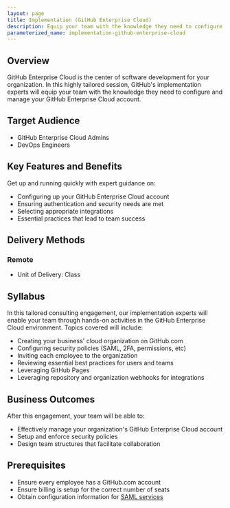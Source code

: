 ```yaml
---
layout: page
title: Implementation (GitHub Enterprise Cloud)
description: Equip your team with the knowledge they need to configure and manage your GitHub Enterprise Cloud account.
parameterized_name: implementation-github-enterprise-cloud
---
```



## Overview

GitHub Enterprise Cloud is the center of software development for your organization. In this highly tailored session, GitHub's implementation experts will equip your team with the knowledge they need to configure and manage your GitHub Enterprise Cloud account.

## Target Audience

- GitHub Enterprise Cloud Admins
- DevOps Engineers

## Key Features and Benefits

Get up and running quickly with expert guidance on:

- Configuring up your GitHub Enterprise Cloud account
- Ensuring authentication and security needs are met
- Selecting appropriate integrations
- Essential practices that lead to team success

## Delivery Methods

### Remote

- Unit of Delivery: Class

## Syllabus

In this tailored consulting engagement, our implementation experts will enable your team through hands-on activities in the GitHub Enterprise Cloud environment. Topics covered will include:

- Creating your business' cloud organization on GitHub.com
- Configuring security policies (SAML, 2FA, permissions, etc)
- Inviting each employee to the organization
- Reviewing essential best practices for users and teams
- Leveraging GitHub Pages
- Leveraging repository and organization webhooks for integrations

## Business Outcomes

After this engagement, your team will be able to:

- Effectively manage your organization's GitHub Enterprise Cloud account
- Setup and enforce security policies
- Design team structures that facilitate collaboration

## Prerequisites

- Ensure every employee has a GitHub.com account
- Ensure billing is setup for the correct number of seats
- Obtain configuration information for [SAML services](https://help.github.com/articles/about-authentication-with-saml-single-sign-on/)
